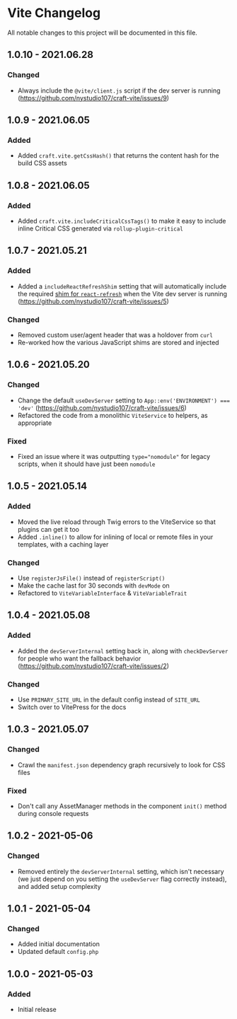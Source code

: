 # Vite Changelog

All notable changes to this project will be documented in this file.

## 1.0.10 - 2021.06.28
### Changed
* Always include the `@vite/client.js` script if the dev server is running (https://github.com/nystudio107/craft-vite/issues/9)

## 1.0.9 - 2021.06.05
### Added
* Added `craft.vite.getCssHash()` that returns the content hash for the build CSS assets

## 1.0.8 - 2021.06.05
### Added
* Added `craft.vite.includeCriticalCssTags()` to make it easy to include inline Critical CSS generated via `rollup-plugin-critical` 

## 1.0.7 - 2021.05.21
### Added
* Added a `includeReactRefreshShim` setting that will automatically include the required [shim for `react-refresh`](https://vitejs.dev/guide/backend-integration.html#backend-integration) when the Vite dev server is running (https://github.com/nystudio107/craft-vite/issues/5)

### Changed
* Removed custom user/agent header that was a holdover from `curl`
* Re-worked how the various JavaScript shims are stored and injected

## 1.0.6 - 2021.05.20
### Changed
* Change the default `useDevServer` setting to `App::env('ENVIRONMENT') === 'dev'` (https://github.com/nystudio107/craft-vite/issues/6)
* Refactored the code from a monolithic `ViteService` to helpers, as appropriate

### Fixed
* Fixed an issue where it was outputting `type="nomodule"` for legacy scripts, when it should have just been `nomodule`

## 1.0.5 - 2021.05.14
### Added
* Moved the live reload through Twig errors to the ViteService so that plugins can get it too
* Added `.inline()` to allow for inlining of local or remote files in your templates, with a caching layer

### Changed
* Use `registerJsFile()` instead of `registerScript()`
* Make the cache last for 30 seconds with `devMode` on
* Refactored to `ViteVariableInterface` & `ViteVariableTrait`

## 1.0.4 - 2021.05.08
### Added
* Added the `devServerInternal` setting back in, along with `checkDevServer` for people who want the fallback behavior (https://github.com/nystudio107/craft-vite/issues/2)

### Changed
* Use `PRIMARY_SITE_URL` in the default config instead of `SITE_URL`
* Switch over to VitePress for the docs

## 1.0.3 - 2021.05.07
### Changed
* Crawl the `manifest.json` dependency graph recursively to look for CSS files

### Fixed
* Don't call any AssetManager methods in the component `init()` method during console requests

## 1.0.2 - 2021-05-06
### Changed
* Removed entirely the `devServerInternal` setting, which isn't necessary (we just depend on you setting the `useDevServer` flag correctly instead), and added setup complexity

## 1.0.1 - 2021-05-04
### Changed
* Added initial documentation
* Updated default `config.php`

## 1.0.0 - 2021-05-03
### Added
* Initial release
